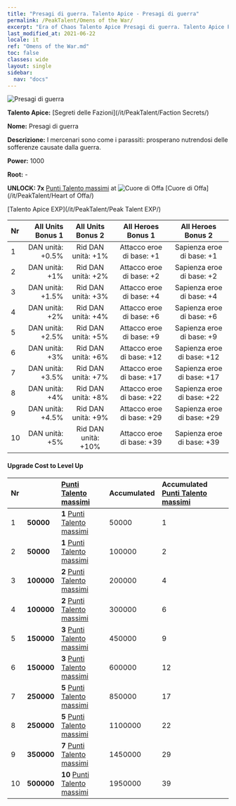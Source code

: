 ```yaml
---
title: "Presagi di guerra. Talento Apice - Presagi di guerra"
permalink: /PeakTalent/Omens of the War/
excerpt: "Era of Chaos Talento Apice Presagi di guerra. Talento Apice Presagi di guerra. Presagi di guerra"
last_modified_at: 2021-06-22
locale: it
ref: "Omens of the War.md"
toc: false
classes: wide
layout: single
sidebar:
  nav: "docs"
---
```


  ![Presagi di guerra](/images/pt/talent_3012.png)

  **Talento Apice:** [Segreti delle Fazioni](/it/PeakTalent/Faction Secrets/)

  **Nome:** Presagi di guerra

  **Descrizione:** I mercenari sono come i parassiti: prosperano nutrendosi delle sofferenze causate dalla guerra.

  **Power:** 1000

  **Root:** -

  **UNLOCK: 7x** [Punti Talento massimi](/ItemsIT/con_934/) at ![Cuore di Offa](/images/pt/talent_3008.png) [Cuore di Offa](/it/PeakTalent/Heart of Offa/)

  [Talento Apice EXP](/it/PeakTalent/Peak Talent EXP/)

  | Nr | All Units Bonus 1 | All Units Bonus 2 | All Heroes Bonus 1 | All Heroes Bonus 2 |
  |:---|--------------:|:-------------:|:-------------:|:-------------:|
  | 1 | DAN unità: +0.5% | Rid DAN unità: +1% | Attacco eroe di base: +1 | Sapienza eroe di base: +1 |
  | 2 | DAN unità: +1% | Rid DAN unità: +2% | Attacco eroe di base: +2 | Sapienza eroe di base: +2 |
  | 3 | DAN unità: +1.5% | Rid DAN unità: +3% | Attacco eroe di base: +4 | Sapienza eroe di base: +4 |
  | 4 | DAN unità: +2% | Rid DAN unità: +4% | Attacco eroe di base: +6 | Sapienza eroe di base: +6 |
  | 5 | DAN unità: +2.5% | Rid DAN unità: +5% | Attacco eroe di base: +9 | Sapienza eroe di base: +9 |
  | 6 | DAN unità: +3% | Rid DAN unità: +6% | Attacco eroe di base: +12 | Sapienza eroe di base: +12 |
  | 7 | DAN unità: +3.5% | Rid DAN unità: +7% | Attacco eroe di base: +17 | Sapienza eroe di base: +17 |
  | 8 | DAN unità: +4% | Rid DAN unità: +8% | Attacco eroe di base: +22 | Sapienza eroe di base: +22 |
  | 9 | DAN unità: +4.5% | Rid DAN unità: +9% | Attacco eroe di base: +29 | Sapienza eroe di base: +29 |
  | 10 | DAN unità: +5% | Rid DAN unità: +10% | Attacco eroe di base: +39 | Sapienza eroe di base: +39 |


#### Upgrade Cost to Level Up

  | Nr | <i class="fas fa-coins"/> | [Punti Talento massimi](/ItemsIT/con_934/) | Accumulated <i class="fas fa-coins"/> | Accumulated [Punti Talento massimi](/ItemsIT/con_934/) |
  |:---|:--------------|:-------------|:-------------|:-------------|
  | 1 | **50000** | **1** [Punti Talento massimi](/ItemsIT/con_934/) | 50000 | 1 |
  | 2 | **50000** | **1** [Punti Talento massimi](/ItemsIT/con_934/) | 100000 | 2 |
  | 3 | **100000** | **2** [Punti Talento massimi](/ItemsIT/con_934/) | 200000 | 4 |
  | 4 | **100000** | **2** [Punti Talento massimi](/ItemsIT/con_934/) | 300000 | 6 |
  | 5 | **150000** | **3** [Punti Talento massimi](/ItemsIT/con_934/) | 450000 | 9 |
  | 6 | **150000** | **3** [Punti Talento massimi](/ItemsIT/con_934/) | 600000 | 12 |
  | 7 | **250000** | **5** [Punti Talento massimi](/ItemsIT/con_934/) | 850000 | 17 |
  | 8 | **250000** | **5** [Punti Talento massimi](/ItemsIT/con_934/) | 1100000 | 22 |
  | 9 | **350000** | **7** [Punti Talento massimi](/ItemsIT/con_934/) | 1450000 | 29 |
  | 10 | **500000** | **10** [Punti Talento massimi](/ItemsIT/con_934/) | 1950000 | 39 |
